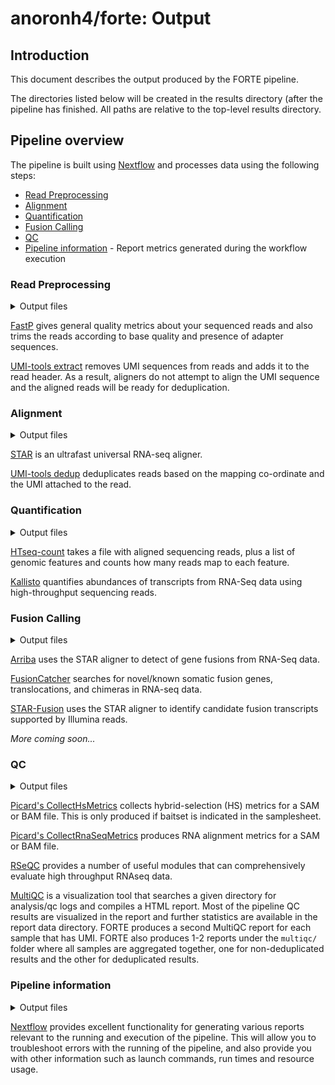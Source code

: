 # anoronh4/forte: Output

## Introduction

This document describes the output produced by the FORTE pipeline.

The directories listed below will be created in the results directory (after the pipeline has finished. All paths are relative to the top-level results directory.

## Pipeline overview

The pipeline is built using [Nextflow](https://www.nextflow.io/) and processes data using the following steps:

- [Read Preprocessing](#read-preprocessing)
- [Alignment](#alignment)
- [Quantification](#quantification)
- [Fusion Calling](#fusion-calling)
- [QC](#qc)
- [Pipeline information](#pipeline-information) - Report metrics generated during the workflow execution

### Read Preprocessing

<details markdown="1">
<summary>Output files</summary>

- `analysis/<sample>/fastp/`
  - `*.fastp.html`
  - `*.fastp.json`
  - `*.fastp.log`
  - `*.fastp.fastq.gz`
- `analysis/<sample>/umitools/extract/`
  - `logs/.umi_extract.log`

</details>

[FastP](https://github.com/OpenGene/fastp) gives general quality metrics about your sequenced reads and also trims the reads according to base quality and presence of adapter sequences.

[UMI-tools extract](https://umi-tools.readthedocs.io/en/latest/reference/extract.html) removes UMI sequences from reads and adds it to the read header. As a result, aligners do not attempt to align the UMI sequence and the aligned reads will be ready for deduplication.

### Alignment

<details markdown="1">
<summary>Output files</summary>

- `analysis/<sample>/STAR/`
  - `*.Aligned.sortedByCoord.out.bam`
  - `*.Aligned.sortedByCoord.out.bam.bai`
  - `log/`
    - `*.Log.out`
    - `*.Log.final.out`
    - `*.Log.progress.out`
    - `*.ReadsPerGene.out.tab`
    - `*.SJ.out.tab`
- `analysis/<sample>/umitools/dedup/`
  - `*.dedup.bam`
  - `*.dedup.bam.bai`
  - `logs/`
    - `*.dedup_edit_distance.tsv`
    - `*.dedup_per_umi_per_position.tsv`
    - `*.dedup_per_umi.tsv`

</details>

[STAR](https://github.com/alexdobin/STAR) is an ultrafast universal RNA-seq aligner.

[UMI-tools dedup](https://umi-tools.readthedocs.io/en/latest/reference/dedup.html) deduplicates reads based on the mapping co-ordinate and the UMI attached to the read.

### Quantification

<details markdown="1">
<summary>Output files</summary>

- `analysis/<sample>/htseq/`
  - `*.htseq.count.txt`
- `analysis/<sample>/kallisto/`
  - `abundance.h5`
  - `abundance.tsv`
  - `run_info.json`
  - `*.log.txt`

</details>

[HTseq-count](https://htseq.readthedocs.io/en/master/htseqcount.html) takes a file with aligned sequencing reads, plus a list of genomic features and counts how many reads map to each feature.

[Kallisto](http://pachterlab.github.io/kallisto/) quantifies abundances of transcripts from RNA-Seq data using high-throughput sequencing reads.

### Fusion Calling

<details markdown="1">
<summary>Output files</summary>

- `analysis/<sample>/arriba/`
  - `*.fusions.discarded.tsv`
  - `*.fusions.tsv`
- `analysis/<sample>/fusioncatcher/`
  - `*.fusioncatcher.fusion-genes.hg19.txt`
  - `*.fusioncatcher.fusion-genes.txt`
  - `*.fusioncatcher.log`
  - `*.fusioncatcher.summary.txt`
- `analysis/<sample>/starfusion/`
  - `*.starfusion.abridged.coding_effect.tsv`
  - `*.starfusion.abridged.tsv`
  - `*.starfusion.fusion_predictions.tsv`
  - `STAR/`
    - `*.Chimeric.out.junction`
    - `log/`
      - `*.Log.final.out`
      - `*.Log.out`
      - `*.Log.progress.out`
      - `*.SJ.out.tab`

</details>

[Arriba](https://arriba.readthedocs.io/en/latest/) uses the STAR aligner to detect of gene fusions from RNA-Seq data.

[FusionCatcher](https://github.com/ndaniel/fusioncatcher) searches for novel/known somatic fusion genes, translocations, and chimeras in RNA-seq data.

[STAR-Fusion](https://github.com/STAR-Fusion/STAR-Fusion) uses the STAR aligner to identify candidate fusion transcripts supported by Illumina reads.

_More coming soon..._

### QC

<details markdown="1">
<summary>Output files</summary>

- `analysis/<sample>/picard/`
  - `*.rna_metrics`
  - `*.CollectHsMetrics.coverage_metrics`
- `analysis/<sample>/rseqc/`
  - `*.bam_stat.txt`
  - `*.DupRate_plot.pdf`
  - `*.DupRate_plot.r`
  - `*.infer_experiment.txt`
  - `*.inner_distance_freq.txt`
  - `*.inner_distance_mean.txt`
  - `*.inner_distance_plot.pdf`
  - `*.inner_distance_plot.r`
  - `*.inner_distance.txt`
  - `*.junction_annotation.log`
  - `*.junction.bed`
  - `*.junction.Interact.bed`
  - `*.junction_plot.r`
  - `*.junctionSaturation_plot.pdf`
  - `*.junctionSaturation_plot.r`
  - `*.junction.xls`
  - `*.pos.DupRate.xls`
  - `*.read_distribution.txt`
  - `*.seq.DupRate.xls`
  - `*.splice_events.pdf`
  - `*.splice_junction.pdf`
- `analysis/<sample>/multiqc/`
  - `dedupbam_multiqc_report_data/`
    - `*.json`
    - `*.log`
    - `*.txt`
  - `dedupbam_multiqc_report.html`
  - `dedupbam_multiqc_report_plots/`
    - `pdf/*.pdf`
    - `png/*.png`
    - `svg/*.svg`
  - `dupbam_multiqc_report_data/`
    - `*.json`
    - `*.log`
    - `*.txt`
  - `dupbam_multiqc_report.html`
  - `dupbam_multiqc_report_plots/`
    - `pdf/*.pdf`
    - `png/*.png`
    - `svg/*.svg`

</details>

[Picard's CollectHsMetrics](https://gatk.broadinstitute.org/hc/en-us/articles/360036856051-CollectHsMetrics-Picard-) collects hybrid-selection (HS) metrics for a SAM or BAM file. This is only produced if baitset is indicated in the samplesheet.

[Picard's CollectRnaSeqMetrics](https://gatk.broadinstitute.org/hc/en-us/articles/360037057492-CollectRnaSeqMetrics-Picard-) produces RNA alignment metrics for a SAM or BAM file.

[RSeQC](https://rseqc.sourceforge.net/) provides a number of useful modules that can comprehensively evaluate high throughput RNAseq data.

[MultiQC](https://multiqc.info/) is a visualization tool that searches a given directory for analysis/qc logs and compiles a HTML report. Most of the pipeline QC results are visualized in the report and further statistics are available in the report data directory. FORTE produces a second MultiQC report for each sample that has UMI. FORTE also produces 1-2 reports under the `multiqc/` folder where all samples are aggregated together, one for non-deduplicated results and the other for deduplicated results.

### Pipeline information

<details markdown="1">
<summary>Output files</summary>

- `pipeline_info/`
  - Reports generated by Nextflow: `execution_report.html`, `execution_timeline.html`, `execution_trace.txt` and `pipeline_dag.dot`/`pipeline_dag.svg`.
  - Reports generated by the pipeline: `pipeline_report.html`, `pipeline_report.txt` and `software_versions.yml`. The `pipeline_report*` files will only be present if the `--email` / `--email_on_fail` parameter's are used when running the pipeline.
  - Reformatted samplesheet files used as input to the pipeline: `samplesheet.valid.csv`.

</details>

[Nextflow](https://www.nextflow.io/docs/latest/tracing.html) provides excellent functionality for generating various reports relevant to the running and execution of the pipeline. This will allow you to troubleshoot errors with the running of the pipeline, and also provide you with other information such as launch commands, run times and resource usage.
